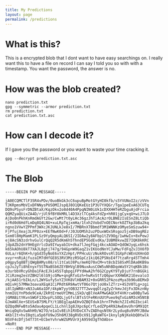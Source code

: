 ```yaml
---
title: My Predictions
layout: page
permalink: /predictions
---
```


# What is this?
This is a encrypted blob that I dont want to have easy searchings on.  I really want this to have a file on record I can say I told you so with with a timestamp.  You want the password, the answer is no.

# How was the blob created?
```
nano prediction.txt
gpg --symmetric --armor prediction.txt
rm prediction.txt
cat prediction.txt.asc
```

# How can I decode it?
If I gave you the password or you want to waste your time cracking it.
```
gpg --decrypt prediction.txt.asc
```

# The Blob
```
-----BEGIN PGP MESSAGE-----

jA0ECQMCTlF35R4vPDv/0uoBkGk3cC6upuBpMotGYyHI0kfb/s5YVUNoI2z/zVVn
TJKRpmsMbVIxDFNNysPUSOMIJspQJ8O1QKeEUz1P3U7YXQGr/Tga1peExA63CUTq
DQ9sPSysFrDNZBtaX/KqzOkv2o8d40A4PpqNIN0iUk1cDXXHHTeRZbguAjdFrcia
QQMZyaQUixZA4D/rjUl9fBY0kMRLl4D3XzlTCq4ksFdZp+hR01jgCyxqU+wiJ7LO
AjDo0nPkhKnRmdAGYt2Gw/CwMt7t0yLHc36gzJhTiAcAzrOLBNEzIsESnZ8LtiQb
irRd0d6HdfLmDq8Q4LNU+xuLRpTqjxmHa/1txh2Vobd7nOECNorkOZTkp3bBa2kq
ngno1VVwYZPPmf3WXcJKJUNLkJe8xI/7MBRnX7Bbmdf3M1WNNKzOMyeSmSzuw94+
FjPfujXeaj3LPP0zx+EEfNwK0d+F/J0JUOMSh2uzPDuxWOxSRsgoz5jxDB9agREz
Sxm0l8HpMamK1PLSz9YyQmpyALQ6SI/2IDAw2y8AFbp1tZV9Og/1wHwIx+8xPewJ
ej8AcSN3zdrhvGulCrQqQ2R5dKm6h5ThndEP5GdEvdKa/IUBM8kvwZE7IQK8kKRC
jdpAZb2dnY9HEgVrlcDa9IYwyabIU+dka7lJegfGqj4kcxAOAD+QdOWJyqLx6hsk
k65kAOhU8kT7XAJL8gtj747g/94GpnW9GaqZ1vIKUodNnYCJaMw/FdFqZvJ3X6fD
6ULa/r6QhK+h/gGd35yNoE6xYXZzHpt/PPHcuU/zNukROvsRlIGXpFcWEnUXHnGO
xvyr+nRiAjfuzaIM7dHfGE8S3RV3MzzR5GpCz1kiQ62PSNsE4f7tzaRrg45TTmh4
p0gpy5g8BTjQWgBAMys08/sl1tCaUJ8Pu/meKQ70xCM+vt8cbIS8SxMlDAa0KB9a
cpJuJyTi8hEnyxf5STNaBSb6ZEYBHVglB9NuxAusCOW5uNhBDqoWa5Y2tqKBk1Bc
e3urbbVRcyGhDa1FAcEJk145STqbpgiFPYdHwA2hf6G2CpyKY9TyDjuY7rnBGGki
JCiRzmq2esVZBH2l6lG9jcGMw+qngRfxGzh+hwRxStfzQ6pwrXXHWbK21Eevalo3
/kjAA51rbIkLn/L2WYGufy5xYZ3VK8VlHBAM32+0xGRR52PAzozMya3b96u8EMxD
mQivHj57MNe3oavaXEqA1CiPRdt6R9AwtVf06o7QtjoU0xlZTrz+4S3V0TLg+zgi
i8lIpWR8rxN3JuA6a1DF/4kpW7yytOB327TT2wvqqOlzgZyZrkmvJdjFx3DkznNy
hnmIUiYnPbde9CeA/ZkRtErmeUYIMmLiSkD/qBlVeAFMwGAQCHf4VKrcw80ByTwG
jGMABitYKvnSWGF13QvpFLSOQLjyGfslBTsStFeRKnUUtPueo9qTxGzAM3cH5NtB
GJmANlXe+SEUSxB75MLFY/t1BEgIapAEHvOZBQTduk1hrnTPeNchZJIxRGIbci4l
QZQqdNFwBto5Adau4pqeCL1LchnlIg8JXpc6pCrfLedZPp4R92AwEmvUhrGM91Qt
WniqOqXvSwAhH9/W27O/e1aIv8Eih1RVDoCX7vZADhqsNtNr2Lyduq8u9VMYJBdw
4KblIt+hvI0qtLa5p6fU9wJ5h6MJ38gRVDcX91JgRaWTG+1knylpNjKekbQ0twlk
NSVF4cDfj54T73t+ECbeYvhrwWZGMVUrXjA959d3gThOAbs=
=NoRt
-----END PGP MESSAGE-----
```
